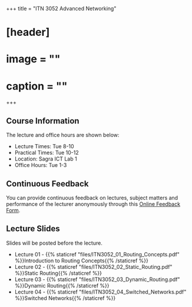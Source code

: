 +++
title = "ITN 3052 Advanced Networking"

# [header]
# image = ""
# caption = ""
+++

## Course Information
The lecture and office hours are shown below:

- Lecture Times: Tue 8-10
- Practical Times: Tue 10-12
- Location: Sagra ICT Lab 1
- Office Hours: Tue 1-3

## Continuous Feedback
You can provide continuous feedback on lectures, subject matters and performance of the lecturer anonymously through this [Online Feedback Form](https://goo.gl/forms/YB58B1ejBnye1wnB3).
 
## Lecture Slides
Slides will be posted before the lecture.

- Lecture 01 - {{% staticref "files/ITN3052_01_Routing_Concepts.pdf" %}}Introduction to Routing Concepts{{% /staticref %}}
- Lecture 02 - {{% staticref "files/ITN3052_02_Static_Routing.pdf" %}}Static Routing{{% /staticref %}}
- Lecture 03 - {{% staticref "files/ITN3052_03_Dynamic_Routing.pdf" %}}Dynamic Routing{{% /staticref %}}
- Lecture 04 - {{% staticref "files/ITN3052_04_Switched_Networks.pdf" %}}Switched Networks{{% /staticref %}}
